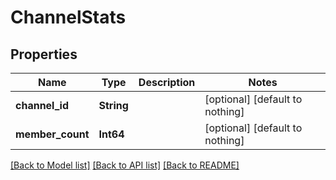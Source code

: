 # ChannelStats


## Properties
Name | Type | Description | Notes
------------ | ------------- | ------------- | -------------
**channel_id** | **String** |  | [optional] [default to nothing]
**member_count** | **Int64** |  | [optional] [default to nothing]


[[Back to Model list]](../README.md#models) [[Back to API list]](../README.md#api-endpoints) [[Back to README]](../README.md)


